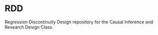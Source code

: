 # RDD
Regression Discontinuity Design repository for the Causal Inference and Research Design Class.
